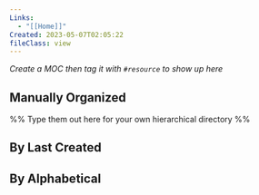 ```yaml
---
Links:
  - "[[Home]]"
Created: 2023-05-07T02:05:22
fileClass: view
---
```

*Create a MOC then tag it with `#resource` to show up here*
## Manually Organized
%% Type them out here for your own hierarchical directory %%

## By Last Created
<!-- Deprecated query: #resource tag being removed. Replace with field:: type = "resource"
```dataview
list
from #resource and !outgoing([[]]) and !"Hidden"
sort file.mtime desc
limit 10
``` -->
## By Alphabetical
<!-- Deprecated query: #resource tag being removed. Replace with field:: type = "resource"
```dataview
list
from #resource and !outgoing([[]]) and !"Hidden"
sort file.name asc
``` -->